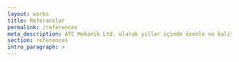 ```yaml
---
layout: works
title: Referanslar
permalink: /references
meta_description: ATC Mekanik Ltd. olarak yıllar içinde özenle ve kaliteyle yaptığımız, devam eden ve tamamladığımız işlerimiz hakkında detaylı bilgiler.
section: references
intro_paragraph: >
---
```

